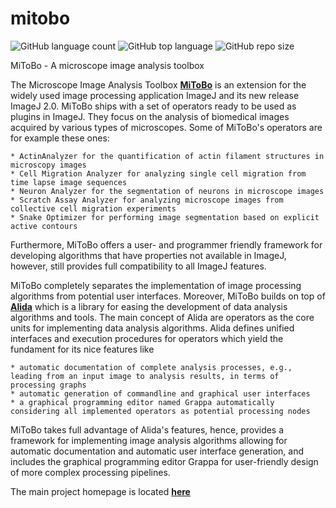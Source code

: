 # mitobo

![GitHub language count](https://img.shields.io/github/languages/count/mitobo-hub/mitobo?color=darkgreen)
![GitHub top language](https://img.shields.io/github/languages/top/mitobo-hub/mitobo)
![GitHub repo size](https://img.shields.io/github/repo-size/mitobo-hub/mitobo?color=red)

MiToBo - A microscope image analysis toolbox

The Microscope Image Analysis Toolbox [**MiToBo**](http://www.informatik.uni-halle.de/mitobo) 
is an extension for the widely used image processing application ImageJ and its new release ImageJ 2.0.
MiToBo ships with a set of operators ready to be used as plugins in ImageJ. They focus on the analysis of biomedical images acquired by various types of microscopes.
Some of MiToBo's operators are for example these ones:

    * ActinAnalyzer for the quantification of actin filament structures in microscopy images
    * Cell Migration Analyzer for analyzing single cell migration from time lapse image sequences
    * Neuron Analyzer for the segmentation of neurons in microscope images
    * Scratch Assay Analyzer for analyzing microscope images from collective cell migration experiments
    * Snake Optimizer for performing image segmentation based on explicit active contours 

Furthermore, MiToBo offers a user- and programmer friendly framework for developing algorithms that have properties not available in ImageJ,
however, still provides full compatibility to all ImageJ features.

MiToBo completely separates the implementation of image processing algorithms from potential user interfaces.
Moreover, MiToBo builds on top of [**Alida**](http://www.informatik.uni-halle.de/alida)
 which is a library for easing the development of data analysis algorithms and tools.
The main concept of Alida are operators as the core units for implementing data analysis algorithms.
Alida defines unified interfaces and execution procedures for operators which yield the fundament for its nice features like

    * automatic documentation of complete analysis processes, e.g., leading from an input image to analysis results, in terms of processing graphs
    * automatic generation of commandline and graphical user interfaces
    * a graphical programming editor named Grappa automatically considering all implemented operators as potential processing nodes 

MiToBo takes full advantage of Alida's features, hence, provides a framework for implementing image analysis algorithms allowing for automatic documentation and automatic user interface generation, and includes the graphical programming editor Grappa for user-friendly design of more complex processing pipelines. 

The main project homepage is located [**here**](http://www.informatik.uni-halle.de/mitobo) 

